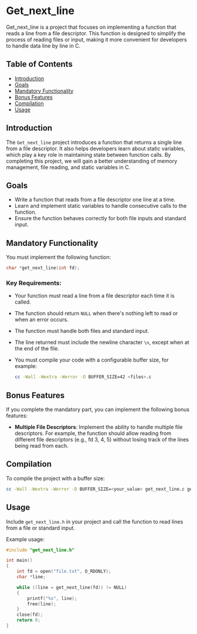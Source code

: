 # Get_next_line

Get_next_line is a project that focuses on implementing a function that reads a line from a file descriptor. This function is designed to simplify the process of reading files or input, making it more convenient for developers to handle data line by line in C.

## Table of Contents

- [Introduction](#introduction)
- [Goals](#goals)
- [Mandatory Functionality](#mandatory-functionality)
- [Bonus Features](#bonus-features)
- [Compilation](#compilation)
- [Usage](#usage)

## Introduction

The `Get_next_line` project introduces a function that returns a single line from a file descriptor. It also helps developers learn about static variables, which play a key role in maintaining state between function calls. By completing this project, we will gain a better understanding of memory management, file reading, and static variables in C.

## Goals

- Write a function that reads from a file descriptor one line at a time.
- Learn and implement static variables to handle consecutive calls to the function.
- Ensure the function behaves correctly for both file inputs and standard input.

## Mandatory Functionality

You must implement the following function:

```c
char *get_next_line(int fd);
```
### Key Requirements:

- Your function must read a line from a file descriptor each time it is called.
- The function should return `NULL` when there's nothing left to read or when an error occurs.
- The function must handle both files and standard input.
- The line returned must include the newline character `\n`, except when at the end of the file.
- You must compile your code with a configurable buffer size, for example:

  ```bash
  cc -Wall -Wextra -Werror -D BUFFER_SIZE=42 <files>.c
  ```
## Bonus Features

If you complete the mandatory part, you can implement the following bonus features:

- **Multiple File Descriptors**: Implement the ability to handle multiple file descriptors. For example, the function should allow reading from different file descriptors (e.g., fd 3, 4, 5) without losing track of the lines being read from each.

## Compilation

To compile the project with a buffer size:

```bash
cc -Wall -Wextra -Werror -D BUFFER_SIZE=<your_value> get_next_line.c get_next_line_utils.c -o get_next_line
```

## Usage

Include `get_next_line.h` in your project and call the function to read lines from a file or standard input.

Example usage:

```c
#include "get_next_line.h"

int main()
{
    int fd = open("file.txt", O_RDONLY);
    char *line;

    while ((line = get_next_line(fd)) != NULL)
    {
        printf("%s", line);
        free(line);
    }
    close(fd);
    return 0;
}
```
